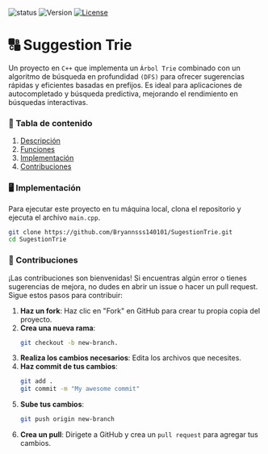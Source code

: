 ![status](https://img.shields.io/badge/status-in_process-yellow)
![Version](https://img.shields.io/badge/version-v1.0.0-blue)
[![License](https://img.shields.io/badge/licencia-MIT-orange)](LICENSE)

# 🔠 Suggestion Trie

Un proyecto en `C++` que implementa un `Árbol Trie` combinado con un algoritmo de búsqueda en profundidad `(DFS)` para ofrecer sugerencias rápidas y eficientes basadas en prefijos. Es ideal para aplicaciones de autocompletado y búsqueda predictiva, mejorando el rendimiento en búsquedas interactivas.

### 📜 Tabla de contenido
1. [Descripción](#descripción)
2. [Funciones](#funciones)
3. [Implementación](#%EF%B8%8F-implementaci%C3%B3n)
4. [Contribuciones](#-contribuciones)
  
### 🖥️ Implementación
Para ejecutar este proyecto en tu máquina local, clona el repositorio y ejecuta el archivo `main.cpp`.
```bash
git clone https://github.com/Bryannsss140101/SugestionTrie.git
cd SugestionTrie
```

### 🤝 Contribuciones
¡Las contribuciones son bienvenidas! Si encuentras algún error o tienes sugerencias de mejora, no dudes en abrir un issue o hacer un pull request. Sigue estos pasos para contribuir:

1. **Haz un fork**: Haz clic en "Fork" en GitHub para crear tu propia copia del proyecto.
2. **Crea una nueva rama**:
   ```bash
   git checkout -b new-branch.
   ```
4. **Realiza los cambios necesarios**: Edita los archivos que necesites.
5. **Haz commit de tus cambios**:
   ```bash
   git add .
   git commit -m "My awesome commit"
   ```
7. **Sube tus cambios**:
   ```bash
   git push origin new-branch
   ```
9. **Crea un pull**: Dirigete a GitHub y crea un `pull request` para agregar tus cambios.

